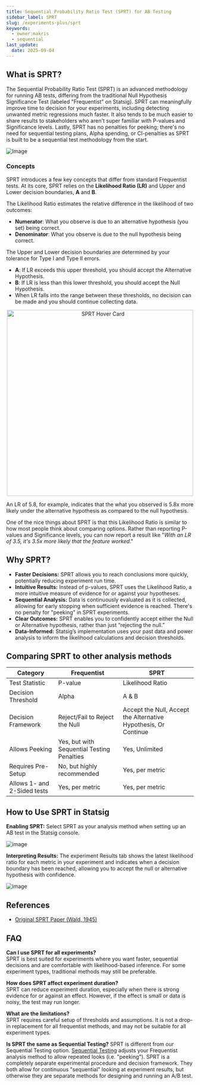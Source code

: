 ```yaml
---
title: Sequential Probability Ratio Test (SPRT) for AB Testing
sidebar_label: SPRT
slug: /experiments-plus/sprt
keywords:
  - owner:makris
  - sequential
last_update:
  date: 2025-09-04
---
```


## What is SPRT?

The Sequential Probability Ratio Test (SPRT) is an advanced methodology for running AB tests, differing from the traditional Null Hypothesis Significance Test (labeled "Frequentist" on Statsig). SPRT can meaningfully improve time to decision for your experiments, including detecting unwanted metric regressions much faster. It also tends to be much easier to share results to stakeholders who aren't super familiar with P-values and Significance levels. Lastly, SPRT has no penalties for peeking; there's no need for sequential testing plans, Alpha spending, or CI-penalties as SPRT is built to be a sequential test methodology from the start.

![Image](/img/sprt/sprt_scorecard.png)

### Concepts

SPRT introduces a few key concepts that differ from standard Frequentist tests. At its core, SPRT relies on the **Likelihood Ratio (LR)** and Upper and Lower decision boundaries, **A** and **B**.

The Likelihood Ratio estimates the relative difference in the likelihood of two outcomes:

- **Numerator**: What you observe is due to an alternative hypothesis (you set) being correct.
- **Denominator**: What you observe is due to the null hypothesis being correct.

The Upper and Lower decision boundaries are determined by your tolerance for Type I and Type II errors.

- **A**: If LR exceeds this upper threshold, you should accept the Alternative Hypothesis.
- **B**: If LR is less than this lower threshold, you should accept the Null Hypothesis.
- When LR falls into the range between these thresholds, no decision can be made and you should continue collecting data.

<p align="center">
<img src="/img/sprt/sprt_hover_card.png" alt="SPRT Hover Card" width="500" align="center"/>
</p>

An LR of 5.8, for example, indicates that the what you observed is 5.8x more likely under the alternative hypothesis as compared to the null hypothesis.

One of the nice things about SPRT is that this Likelihood Ratio is similar to how most people think about comparing options. Rather than reporting P-values and Significance levels, you can now report a result like "_With an LR of 3.5, it's 3.5x more likely that the feature worked_."

## Why SPRT?

- **Faster Decisions:** SPRT allows you to reach conclusions more quickly, potentially reducing experiment run time.
- **Intuitive Results:** Instead of p-values, SPRT uses the Likelihood Ratio, a more intuitive measure of evidence for or against your hypotheses.
- **Sequential Analysis:** Data is continuously evaluated as it is collected, allowing for early stopping when sufficient evidence is reached. There's no penalty for "peeking" in SPRT experiments.
- **Clear Outcomes:** SPRT enables you to confidently accept either the Null or Alternative hypothesis, rather than just “rejecting the null.”
- **Data-Informed:** Statsig’s implementation uses your past data and power analysis to inform the likelihood calculations and decision thresholds.

## Comparing SPRT to other analysis methods

| Category                    | Frequentist                                | SPRT                                                            |
| --------------------------- | ------------------------------------------ | --------------------------------------------------------------- |
| Test Statistic              | P-value                                    | Likelihood Ratio                                                |
| Decision Threshold          | Alpha                                      | A & B                                                           |
| Decision Framework          | Reject/Fail to Reject the Null             | Accept the Null, Accept the Alternative Hypothesis, Or Continue |
| Allows Peeking              | Yes, but with Sequential Testing Penalties | Yes, Unlimited                                                  |
| Requires Pre-Setup          | No, but highly recommended                 | Yes, per metric                                                 |
| Allows 1- and 2-Sided tests | Yes, per metric                            | Yes, per metric                                                 |

## How to Use SPRT in Statsig

**Enabling SPRT:** Select SPRT as your analysis method when setting up an AB test in the Statsig console.

![image](/img/sprt/sprt_power_analysis.png)

**Interpreting Results:** The experiment Results tab shows the latest likelihood ratio for each metric in your experiment and indicates when a decision boundary has been reached, allowing you to accept the null or alternative hypothesis with confidence.

![image](/img/sprt/sprt_results_readout.png)

## References

- [Original SPRT Paper (Wald, 1945)](https://projecteuclid.org/journals/annals-of-mathematical-statistics/volume-16/issue-2/Sequential-Tests-of-Statistical-Hypotheses/10.1214/aoms/1177731118.full)

## FAQ

**Can I use SPRT for all experiments?**  
SPRT is best suited for experiments where you want faster, sequential decisions and are comfortable with likelihood-based inference. For some experiment types, traditional methods may still be preferable.

**How does SPRT affect experiment duration?**  
SPRT can reduce experiment duration, especially when there is strong evidence for or against an effect. However, if the effect is small or data is noisy, the test may run longer.

**What are the limitations?**  
SPRT requires careful setup of thresholds and assumptions. It is not a drop-in replacement for all frequentist methods, and may not be suitable for all experiment types.

**Is SPRT the same as Sequential Testing?**
SPRT is different from our Sequential Testing option. [Sequential Testing](/experiments-plus/sequential-testing) adjusts your Frequentist analysis method to allow repeated looks (i.e. "peeking"). SPRT is a completely separate experimental procedure and decision framework. They both allow for continuous "sequential" looking at experiment results, but otherwise they are separate methods for designing and running an A/B test.

